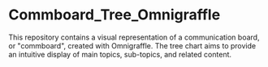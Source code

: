 # Commboard_Tree_Omnigraffle
This repository contains a visual representation of a communication board, or "commboard", created with Omnigraffle. The tree chart aims to provide an intuitive display of main topics, sub-topics, and related content.
